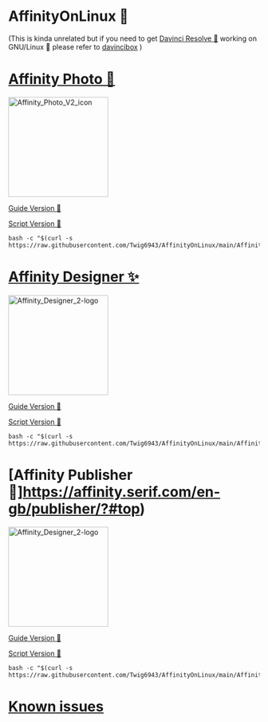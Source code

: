 # AffinityOnLinux 🌹

(This is kinda unrelated but if you need to get [Davinci Resolve 🎥](https://www.blackmagicdesign.com/products/davinciresolve) working on GNU/Linux 🐧 please refer to [davincibox](https://github.com/zelikos/davincibox) )

# [Affinity Photo 📸](https://affinity.serif.com/en-gb/photo/?#top)

<img src="https://github.com/user-attachments/assets/c7b70ee5-58e3-46c6-b385-7c3d02749664" alt="Affinity_Photo_V2_icon" width="200"/>


[Guide Version 📕](https://github.com/Twig6943/AffinityOnLinux/blob/main/AffinityPhoto/Guide.md)

[Script Version 🤖](https://github.com/Twig6943/AffinityOnLinux/blob/main/AffinityPhoto/Script.sh)
```
bash -c "$(curl -s https://raw.githubusercontent.com/Twig6943/AffinityOnLinux/main/AffinityPhoto/Script.sh)"
```

# [Affinity Designer ✨](https://affinity.serif.com/en-us/designer/?#top)

<img src="https://github.com/user-attachments/assets/8ea7f748-c455-4ee8-9a94-775de40dbbf3" alt="Affinity_Designer_2-logo" width="200"/>

[Guide Version 📕](https://github.com/Twig6943/AffinityOnLinux/blob/main/AffinityPhoto/Guide.md)

[Script Version 🤖](https://github.com/Twig6943/AffinityOnLinux/blob/main/AffinityPhoto/Script.sh)
```
bash -c "$(curl -s https://raw.githubusercontent.com/Twig6943/AffinityOnLinux/main/AffinityPhoto/Script.sh)"
```

# [Affinity Publisher 📢]https://affinity.serif.com/en-gb/publisher/?#top)

<img src="https://github.com/user-attachments/assets/8ea7f748-c455-4ee8-9a94-775de40dbbf3" alt="Affinity_Designer_2-logo" width="200"/>

[Guide Version 📕](https://github.com/Twig6943/AffinityOnLinux/blob/main/AffinityPhoto/Guide.md)

[Script Version 🤖](https://github.com/Twig6943/AffinityOnLinux/blob/main/AffinityPhoto/Script.sh)
```
bash -c "$(curl -s https://raw.githubusercontent.com/Twig6943/AffinityOnLinux/main/AffinityPhoto/Script.sh)"
```

# [Known issues](https://github.com/Twig6943/AffinityOnLinux/blob/main/Known-issues.md)
